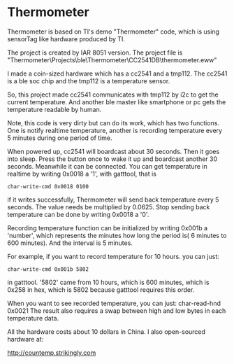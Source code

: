 Thermometer
===========
Thermometer is based on TI's demo "Thermometer" code, which is using sensorTag like hardware produced by TI.

The project is created by IAR 8051 version. The project file is "Thermometer\Projects\ble\Thermometer\CC2541DB\thermometer.eww"

I made a coin-sized hardware which has a cc2541 and a tmp112. The cc2541 is a ble soc chip and the tmp112 is a temperature sensor.

So, this project made cc2541 communicates with tmp112 by i2c to get the current temperature. And another ble master like smartphone or pc gets the temperature readable by human.

Note, this code is very dirty but can do its work, which has two functions. One is notify realtime temperature, another is recording temperature every 5 minutes during one period of time.

When powered up, cc2541 will boardcast about 30 seconds. Then it goes into sleep. Press the button once to wake it up and boardcast another 30 seconds. Meanwhile it can be connected. You can get temperature in realtime by writing 0x0018 a '1', with gatttool, that is
    
    char-write-cmd 0x0018 0100
    
if it writes successfully, Thermometer will send back temperature every 5 seconds. The value needs be multiplied by 0.0625.
Stop sending back temperature can be done by writing 0x0018 a '0'.

Recording temperature function can be initialized by writing 0x001b a 'number', which represents the minutes how long the period is( 6 minutes to 600 minutes). And the interval is 5 minutes.

For example, if you want to record temperature for 10 hours. you can just:

    char-write-cmd 0x001b 5802
    
in gatttool. '5802' came from 10 hours, which is 600 minutes, which is 0x258 in hex, which is 5802 because gatttool requires this order.

When you want to see recorded temperature, you can just:
    char-read-hnd 0x0021
The result also requires a swap between high and low bytes in each temperature data.


All the hardware costs about 10 dollars in China. I also open-sourced hardware at:

http://countemp.strikingly.com
